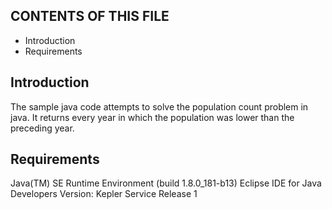CONTENTS OF THIS FILE
---------------------
   
 * Introduction
 * Requirements


Introduction
----------------
The sample java code attempts to solve the population count problem in java. It returns every year in which the population was lower than the preceding year.

Requirements
-----------------
Java(TM) SE Runtime Environment (build 1.8.0_181-b13)
Eclipse IDE for Java Developers Version: Kepler Service Release 1

